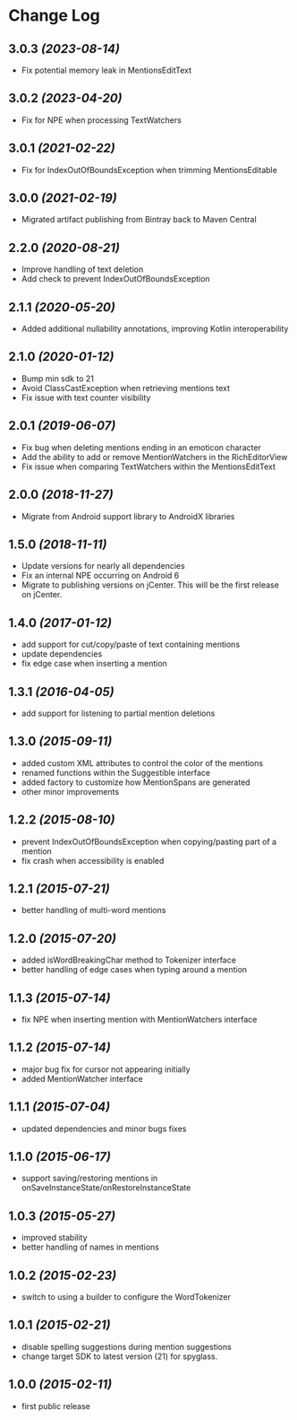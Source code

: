 Change Log
==========

3.0.3 *(2023-08-14)*
--------------------
* Fix potential memory leak in MentionsEditText

3.0.2 *(2023-04-20)*
--------------------
* Fix for NPE when processing TextWatchers

3.0.1 *(2021-02-22)*
--------------------
* Fix for IndexOutOfBoundsException when trimming MentionsEditable

3.0.0 *(2021-02-19)*
--------------------
 * Migrated artifact publishing from Bintray back to Maven Central

2.2.0 *(2020-08-21)*
--------------------------
 * Improve handling of text deletion
 * Add check to prevent IndexOutOfBoundsException

2.1.1 *(2020-05-20)*
--------------------------
 * Added additional nullability annotations, improving Kotlin interoperability

2.1.0 *(2020-01-12)*
--------------------------
 * Bump min sdk to 21
 * Avoid ClassCastException when retrieving mentions text
 * Fix issue with text counter visibility

2.0.1 *(2019-06-07)*
--------------------------
 * Fix bug when deleting mentions ending in an emoticon character
 * Add the ability to add or remove MentionWatchers in the RichEditorView
 * Fix issue when comparing TextWatchers within the MentionsEditText

2.0.0 *(2018-11-27)*
--------------------------
 * Migrate from Android support library to AndroidX libraries

 1.5.0 *(2018-11-11)*
--------------------------
 * Update versions for nearly all dependencies
 * Fix an internal NPE occurring on Android 6
 * Migrate to publishing versions on jCenter. This will be the first release on jCenter.

1.4.0 *(2017-01-12)*
--------------------------
 * add support for cut/copy/paste of text containing mentions
 * update dependencies
 * fix edge case when inserting a mention

1.3.1 *(2016-04-05)*
--------------------------
 * add support for listening to partial mention deletions

1.3.0 *(2015-09-11)*
--------------------------
 * added custom XML attributes to control the color of the mentions
 * renamed functions within the Suggestible interface
 * added factory to customize how MentionSpans are generated
 * other minor improvements

1.2.2 *(2015-08-10)*
--------------------------
 * prevent IndexOutOfBoundsException when copying/pasting part of a mention
 * fix crash when accessibility is enabled

1.2.1 *(2015-07-21)*
--------------------------
 * better handling of multi-word mentions

1.2.0 *(2015-07-20)*
--------------------------
 * added isWordBreakingChar method to Tokenizer interface
 * better handling of edge cases when typing around a mention

1.1.3 *(2015-07-14)*
--------------------------
 * fix NPE when inserting mention with MentionWatchers interface

1.1.2 *(2015-07-14)*
--------------------------
 * major bug fix for cursor not appearing initially
 * added MentionWatcher interface

1.1.1 *(2015-07-04)*
--------------------------
 * updated dependencies and minor bugs fixes

1.1.0 *(2015-06-17)*
--------------------------
 * support saving/restoring mentions in onSaveInstanceState/onRestoreInstanceState

1.0.3 *(2015-05-27)*
--------------------------
 * improved stability
 * better handling of names in mentions

1.0.2 *(2015-02-23)*
--------------------------
 * switch to using a builder to configure the WordTokenizer

1.0.1 *(2015-02-21)*
--------------------------
 * disable spelling suggestions during mention suggestions
 * change target SDK to latest version (21) for spyglass.

1.0.0 *(2015-02-11)*
--------------------------
 * first public release
